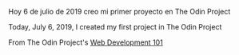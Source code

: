 Hoy 6 de julio de 2019 creo mi primer proyecto en The Odin Project

Today, July 6, 2019, I created my first project in The Odin Project


From The Odin Project's [Web Development 101](http://www.theodinproject.com/courses/web-development-101/lessons/html-css)
